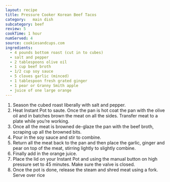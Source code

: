 ```yaml
---
layout: recipe
title: Pressure Cooker Korean Beef Tacos
category:	main dish					
subcategory: beef
review: 5
cookTime: 1 hour
numServed: 4
source:	cookiesandcups.com
ingredients:
  - 4 pounds bottom roast (cut in to cubes)
  - salt and pepper
  - 2 tablespoons olive oil
  - 1 cup beef broth
  - 1/2 cup soy sauce
  - 5 cloves garlic (minced)
  - 1 tablespoon fresh grated ginger
  - 1 pear or Granny Smith apple
  - juice of one large orange
---
```


1. Season the cubed roast liberally with salt and pepper.
2. Heat Instant Pot to saute. Once the pan is hot coat the pan with the olive oil and in batches brown the meat on all the sides. Transfer meat to a plate while you’re working.
3. Once all the meat is browned de-glaze the pan with the beef broth, scraping up all the browned bits.
4. Pour in the soy sauce and stir to combine.
5. Return all the meat back to the pan and then place the garlic, ginger and pear on top of the meat, stirring lightly to slightly combine.
6. Finally add in the orange juice.
7. Place the lid on your Instant Pot and using the manual button on high pressure set to 45 minutes. Make sure the valve is closed.
8. Once the pot is done, release the steam and shred meat using a fork.
Serve over rice
